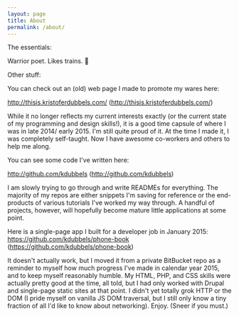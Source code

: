 ```yaml
---
layout: page
title: About
permalink: /about/
---
```


The essentials:  

Warrior poet. Likes trains. :train: 

Other stuff:  

You can check out an (old) web page I made to promote my wares here:  

http://thisis.kristoferdubbels.com/ (http://thisis.kristoferdubbels.com/)

While it no longer reflects my current interests exactly (or the current state of my programming and design skills!), it is a good time capsule of where I was in late 2014/ early 2015. I'm still quite proud of it. At the time I made it, I was completely self-taught. Now I have awesome co-workers and others to help me along.

You can see some code I've written here:

http://github.com/kdubbels (http://github.com/kdubbels)

I am slowly trying to go through and write READMEs for everything. The majority of my repos are either snippets I'm saving for reference or the end-products of various tutorials I've worked my way through. A handful of projects, however, will hopefully become mature little applications at some point.

Here is a single-page app I built for a developer job in January 2015: https://github.com/kdubbels/phone-book (https://github.com/kdubbels/phone-book)

It doesn't actually work, but I moved it from a private BitBucket repo as a reminder to myself how much progress I've made in calendar year 2015, and to keep myself reasonably humble. My HTML, PHP, and CSS skills were actually pretty good at the time, all told, but I had only worked with Drupal and single-page static sites at that point. I didn't yet totally grok HTTP or the DOM (I pride myself on vanilla JS DOM traversal, but I still only know a tiny fraction of all I'd like to know about networking). Enjoy. (Sneer if you must.)